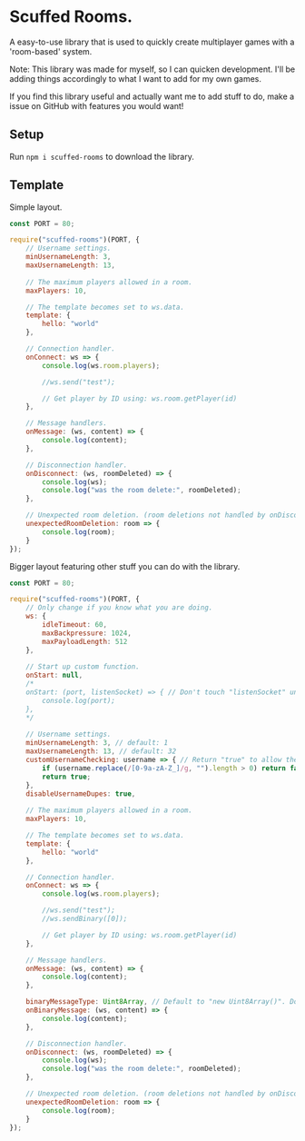 # Scuffed Rooms.

A easy-to-use library that is used to quickly create multiplayer games with a 'room-based' system.

Note: This library was made for myself, so I can quicken development. I'll be adding things accordingly to what I want to add for my own games.

If you find this library useful and actually want me to add stuff to do, make a issue on GitHub with features you would want!

## Setup

Run `npm i scuffed-rooms` to download the library. 

## Template

Simple layout.

```js
const PORT = 80;

require("scuffed-rooms")(PORT, {
    // Username settings.
    minUsernameLength: 3,
    maxUsernameLength: 13,
    
    // The maximum players allowed in a room.
    maxPlayers: 10,

    // The template becomes set to ws.data.
    template: {
        hello: "world"
    },

    // Connection handler.
    onConnect: ws => {
        console.log(ws.room.players);

        //ws.send("test");

        // Get player by ID using: ws.room.getPlayer(id)
    },

    // Message handlers.
    onMessage: (ws, content) => {
        console.log(content);
    },

    // Disconnection handler.
    onDisconnect: (ws, roomDeleted) => {
        console.log(ws);
        console.log("was the room delete:", roomDeleted);
    },

    // Unexpected room deletion. (room deletions not handled by onDisconnect() for some reason.)
    unexpectedRoomDeletion: room => {
        console.log(room);
    }
});
```

Bigger layout featuring other stuff you can do with the library.

```js
const PORT = 80;

require("scuffed-rooms")(PORT, {
    // Only change if you know what you are doing.
    ws: {
        idleTimeout: 60,
        maxBackpressure: 1024,
        maxPayloadLength: 512
    },
    
    // Start up custom function.
    onStart: null,
    /*
    onStart: (port, listenSocket) => { // Don't touch "listenSocket" unless you know what you're doing.
        console.log(port);
    },
    */
    
    // Username settings.
    minUsernameLength: 3, // default: 1
    maxUsernameLength: 13, // default: 32
    customUsernameChecking: username => { // Return "true" to allow the username. Return "false" to end the upgrade request.
        if (username.replace(/[0-9a-zA-Z_]/g, "").length > 0) return false;
        return true;
    },
    disableUsernameDupes: true,
    
    // The maximum players allowed in a room.
    maxPlayers: 10,

    // The template becomes set to ws.data.
    template: {
        hello: "world"
    },

    // Connection handler.
    onConnect: ws => {
        console.log(ws.room.players);

        //ws.send("test");
        //ws.sendBinary([0]);

        // Get player by ID using: ws.room.getPlayer(id)
    },

    // Message handlers.
    onMessage: (ws, content) => {
        console.log(content);
    },

    binaryMessageType: Uint8Array, // Default to "new Uint8Array()". Do not touch if you don't know what you're doing.
    onBinaryMessage: (ws, content) => {
        console.log(content);
    },

    // Disconnection handler.
    onDisconnect: (ws, roomDeleted) => {
        console.log(ws);
        console.log("was the room delete:", roomDeleted);
    },

    // Unexpected room deletion. (room deletions not handled by onDisconnect() for some reason.)
    unexpectedRoomDeletion: room => {
        console.log(room);
    }
});
```
